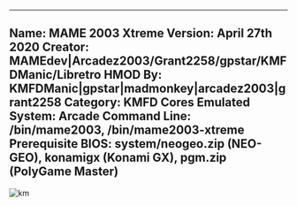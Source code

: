 -----------------------
Name: MAME 2003 Xtreme
Version: April 27th 2020
Creator: MAMEdev|Arcadez2003/Grant2258/gpstar/KMFDManic/Libretro
HMOD By: KMFDManic|gpstar|madmonkey|arcadez2003|grant2258
Category: KMFD Cores
Emulated System: Arcade
Command Line: /bin/mame2003, /bin/mame2003-xtreme
Prerequisite BIOS: system/neogeo.zip (NEO-GEO), konamigx (Konami GX), pgm.zip (PolyGame Master)
-----------------------
![km](https://i.imgur.com/bPw0drJ.png)
